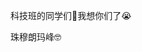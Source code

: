 <p class="MsoNormal">科技班的同学们<span class="Emoji"><span lang="EN-US">🥺</span></span>我想你们了<span class="Emoji"><span lang="EN-US">😭</span></span></p><p class="MsoNormal">珠穆朗玛峰<span class="Emoji"><span lang="EN-US">🤓</span></span></p><p class="MsoNormal"><span lang="EN-US">
<o:p> </o:p>
</span></p>